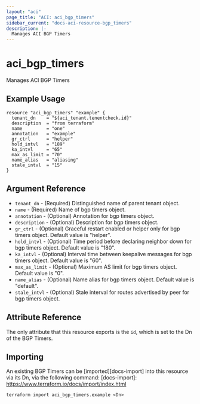 ```yaml
---
layout: "aci"
page_title: "ACI: aci_bgp_timers"
sidebar_current: "docs-aci-resource-bgp_timers"
description: |-
  Manages ACI BGP Timers
---
```


# aci_bgp_timers

Manages ACI BGP Timers

## Example Usage

```hcl
resource "aci_bgp_timers" "example" {
  tenant_dn    = "${aci_tenant.tenentcheck.id}"
  description  = "from terraform"
  name         = "one"
  annotation   = "example"
  gr_ctrl      = "helper"
  hold_intvl   = "189"
  ka_intvl     = "65"
  max_as_limit = "70"
  name_alias   = "aliasing"
  stale_intvl  = "15"
}
```

## Argument Reference

- `tenant_dn` - (Required) Distinguished name of parent tenant object.
- `name` - (Required) Name of bgp timers object.
- `annotation` - (Optional) Annotation for bgp timers object.
- `description` - (Optional) Description for bgp timers object.
- `gr_ctrl` - (Optional) Graceful restart enabled or helper only for bgp timers object. Default value is "helper".
- `hold_intvl` - (Optional) Time period before declaring neighbor down for bgp timers object. Default value is "180".
- `ka_intvl` - (Optional) Interval time between keepalive messages for bgp timers object. Default value is "60".
- `max_as_limit` - (Optional) Maximum AS limit for bgp timers object. Default value is "0".
- `name_alias` - (Optional) Name alias for bgp timers object. Default value is "default".
- `stale_intvl` - (Optional) Stale interval for routes advertised by peer for bgp timers object.

## Attribute Reference

The only attribute that this resource exports is the `id`, which is set to the
Dn of the BGP Timers.

## Importing

An existing BGP Timers can be [imported][docs-import] into this resource via its Dn, via the following command:
[docs-import]: https://www.terraform.io/docs/import/index.html

```
terraform import aci_bgp_timers.example <Dn>
```
